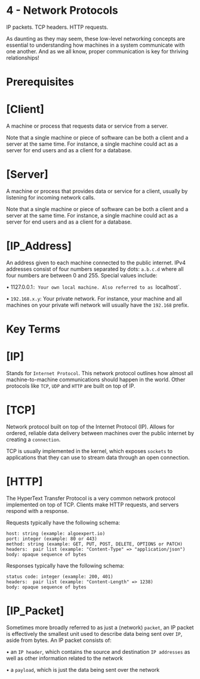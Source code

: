 # 4 - Network Protocols

IP packets. TCP headers. HTTP requests.

As daunting as they may seem, these low-level networking concepts are essential to understanding how machines in a system communicate with one another. And as we all know, proper communication is key for thriving relationships!

# Prerequisites

# [Client]

  A machine or process that requests data or service from a server.

  Note that a single machine or piece of software can be both a client and a
  server at the same time. For instance, a single machine could act as a server
  for end users and as a client for a database.

# [Server]

  A machine or process that provides data or service for a client, usually by
  listening for incoming network calls.

  Note that a single machine or piece of software can be both a client and a
  server at the same time. For instance, a single machine could act as a server
  for end users and as a client for a database.

# [IP_Address]

  An address given to each machine connected to the public internet. IPv4
  addresses consist of four numbers separated by dots: `a.b.c.d` where all
  four numbers are between 0 and 255. Special values include:

  • 1127.0.0.1`: Your own local machine. Also referred to as `localhost`.

  • `192.168.x.y`: Your private network. For instance, your machine and all
    machines on your private wifi network will usually have the `192.168` prefix.

# Key Terms

# [IP]
  Stands for `Internet Protocol`. This network protocol outlines how almost
  all machine-to-machine communications should happen in the world. Other
  protocols like `TCP`, `UDP` and `HTTP`  are built on top of IP.

# [TCP]

  Network protocol built on top of the Internet Protocol (IP). Allows for
  ordered, reliable data delivery between machines over the public internet by
  creating a `connection`.

  TCP is usually implemented in the kernel, which exposes `sockets` to
  applications that they can use to stream data through an open connection.

# [HTTP]

  The HyperText Transfer Protocol is a very common network protocol implemented on top of TCP. Clients make HTTP requests, and servers respond with a response.
  
  Requests typically have the following schema:
  
    host: string (example: algoexpert.io)
    port: integer (example: 80 or 443)
    method: string (example: GET, PUT, POST, DELETE, OPTIONS or PATCH)
    headers:  pair list (example: "Content-Type" => "application/json")
    body: opaque sequence of bytes

  Responses typically have the following schema:

    status code: integer (example: 200, 401)
    headers:  pair list (example: "Content-Length" => 1238)
    body: opaque sequence of bytes

# [IP_Packet]

  Sometimes more broadly referred to as just a (network) `packet`, an IP
  packet is effectively the smallest unit used to describe data being sent over
  `IP`, aside from bytes. An IP packet consists of:

  • an `IP header`, which contains the source and destination `IP addresses` as well as other information related to the network
  
  • a `payload`, which is just the data being sent over the network
